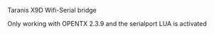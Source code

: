 Taranis X9D Wifi-Serial bridge

Only working with OPENTX 2.3.9 and the serialport LUA is activated

